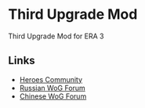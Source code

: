 # Third Upgrade Mod
 Third Upgrade Mod for ERA 3

## Links
- [Heroes Community](http://heroescommunity.com/viewthread.php3?TID=46241)
- [Russian WoG Forum](http://wforum.heroes35.net/showthread.php?tid=5520)
- [Chinese WoG Forum](https://www.h3wog.com/thread-75504-1-1.html)
